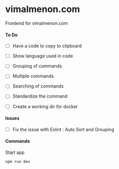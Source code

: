 # vimalmenon.com
Frontend for vimalmenon.com

#### To Do
- [ ] Have a code to copy to clipboard
- [ ] Show language used in code
- [ ] Grouping of commands
- [ ] Multiple commands
- [ ] Searching of commands
- [ ] Standardize the command
- [ ] Create a working dir for docker


#### Issues
- [ ] Fix the issue with Eslint : Auto Sort and Grouping

#### Commands
Start app
```sh
npm run dev
```
